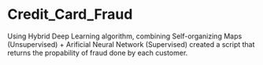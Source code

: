 # Credit_Card_Fraud

Using Hybrid Deep Learning algorithm, combining Self-organizing Maps (Unsupervised) + Arificial Neural Network (Supervised) created a script that returns the propability of fraud done by each customer.
